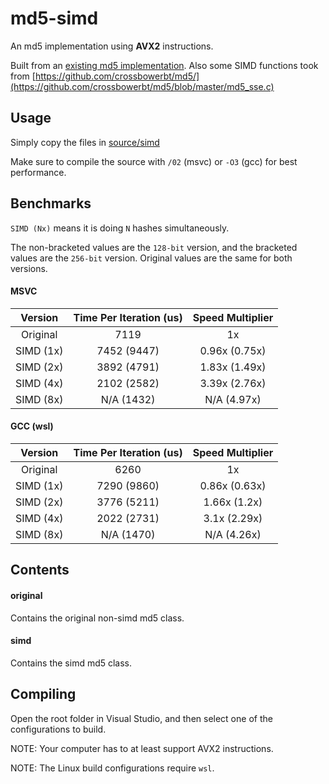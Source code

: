# md5-simd
An md5 implementation using **AVX2** instructions.

Built from an [existing md5 implementation](http://www.zedwood.com/article/cpp-md5-function).
Also some SIMD functions took from [https://github.com/crossbowerbt/md5/](https://github.com/crossbowerbt/md5/blob/master/md5_sse.c)

## Usage
Simply copy the files in [source/simd](../master/source/simd)

Make sure to compile the source with `/02` (msvc) or `-O3` (gcc) for best performance.

## Benchmarks
`SIMD (Nx)` means it is doing `N` hashes simultaneously.

The non-bracketed values are the `128-bit` version, and the bracketed values are the `256-bit` version.
Original values are the same for both versions.
#### MSVC
|Version  |Time Per Iteration (us)|Speed Multiplier|
|:-------:|:---------------------:|:--------------:|
|Original |7119                   |1x              |
|SIMD (1x)|7452 (9447)            |0.96x (0.75x)   |
|SIMD (2x)|3892 (4791)            |1.83x (1.49x)   |
|SIMD (4x)|2102 (2582)            |3.39x (2.76x)   |
|SIMD (8x)|N/A (1432)             |N/A (4.97x)     |

#### GCC (wsl)
|Version  |Time Per Iteration (us)|Speed Multiplier|
|:-------:|:---------------------:|:--------------:|
|Original |6260                   |1x              |
|SIMD (1x)|7290 (9860)            |0.86x (0.63x)   |
|SIMD (2x)|3776 (5211)            |1.66x (1.2x)    |
|SIMD (4x)|2022 (2731)            |3.1x (2.29x)    |
|SIMD (8x)|N/A (1470)             |N/A (4.26x)     |

## Contents
#### original
Contains the original non-simd md5 class.

#### simd
Contains the simd md5 class.

## Compiling
Open the root folder in Visual Studio, and then select one of the configurations to build.

NOTE: Your computer has to at least support AVX2 instructions.

NOTE: The Linux build configurations require `wsl`.
